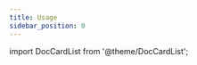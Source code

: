 ```yaml
---
title: Usage
sidebar_position: 0
---
```


import DocCardList from '@theme/DocCardList';

<DocCardList />
